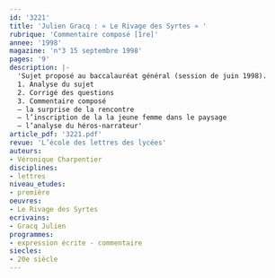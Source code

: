 ```yaml
---
id: '3221'
title: 'Julien Gracq : « Le Rivage des Syrtes » '
rubrique: 'Commentaire composé [1re]'
annee: '1998'
magazine: 'n°3 15 septembre 1998'
pages: '9'
description: |-
  'Sujet proposé au baccalauréat général (session de juin 1998).
  1. Analyse du sujet
  2. Corrigé des questions
  3. Commentaire composé
  – la surprise de la rencontre
  – l’inscription de la la jeune femme dans le paysage
  – l’analyse du héros-narrateur'
article_pdf: '3221.pdf'
revue: 'L’école des lettres des lycées'
auteurs:
- Véronique Charpentier
disciplines:
- lettres
niveau_etudes:
- première
oeuvres:
- Le Rivage des Syrtes
ecrivains:
- Gracq Julien
programmes:
- expression écrite - commentaire
siecles:
- 20e siècle
---
```


